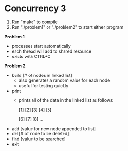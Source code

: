 # Concurrency 3

1. Run "make" to compile
2. Run "./problem1" or "./problem2" to start either program

**Problem 1**
* processes start automatically
* each thread will add to shared resource
* exists with CTRL+C

**Problem 2**

* build [# of nodes in linked list]
  * also generates a random value for each node
  * useful for testing quickly
* print
  * prints all of the data in the linked list as follows:
  
     [1]       [2]       [3]      [4]      [5]
     
     [6]       [7]       [8] ...
* add [value for new node appended to list]
* del [# of node to be deleted]
* find [value to be searched]
* exit
